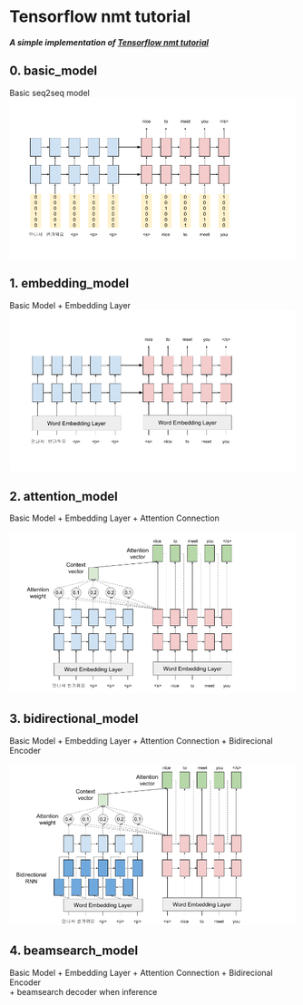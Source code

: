 # Tensorflow nmt tutorial
##### A simple implementation of [Tensorflow nmt tutorial](https://github.com/tensorflow/nmt)

## 0. basic_model
Basic seq2seq model<br>
<img src="image/0_basic.png" alt="basic seq2seq model" width="800px"/>


## 1. embedding_model
Basic Model + Embedding Layer<br>
<img src="image/1_embedding.png" alt="Basic Model + Embedding Layer" width="800px"/>


## 2. attention_model
Basic Model + Embedding Layer + Attention Connection<br><br>
<img src="image/2_attention.png" alt="Basic Model + Embedding Layer + Attention" width="800px"/><br>


## 3. bidirectional_model
Basic Model + Embedding Layer + Attention Connection + Bidirecional Encoder<br><br>
<img src="image/3_bidirectional.png" alt="Basic Model + Embedding Layer + Attention + Bidirecional Encoder" width="800px"/><br>

## 4. beamsearch_model
Basic Model + Embedding Layer + Attention Connection + Bidirecional Encoder<br>
\+ beamsearch decoder when inference<br>


